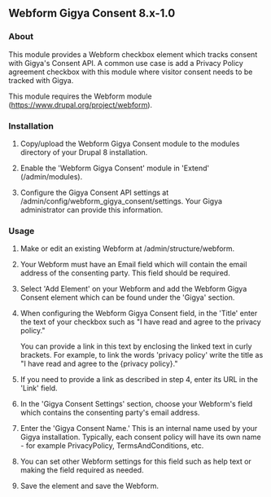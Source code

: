 ## Webform Gigya Consent 8.x-1.0

### About

This module provides a Webform checkbox element which tracks consent
with Gigya's Consent API. A common use case is add a Privacy Policy
agreement checkbox with this module where visitor consent needs to be
tracked with Gigya.

This module requires the Webform module
(https://www.drupal.org/project/webform).

### Installation

1. Copy/upload the Webform Gigya Consent module to the modules directory of
   your Drupal 8 installation.

2. Enable the 'Webform Gigya Consent' module in 'Extend' (/admin/modules).

3. Configure the Gigya Consent API settings at
   /admin/config/webform_gigya_consent/settings. Your Gigya administrator can
   provide this information.

### Usage

1. Make or edit an existing Webform at /admin/structure/webform.

2. Your Webform must have an Email field which will contain the email address
   of the consenting party. This field should be required.

3. Select 'Add Element' on your Webform and add the Webform Gigya Consent
   element which can be found under the 'Gigya' section.

4. When configuring the Webform Gigya Consent field, in the 'Title' enter the
   text of your checkbox such as "I have read and agree to the privacy policy."

   You can provide a link in this text by enclosing the linked text
   in curly brackets. For example, to link the words 'privacy policy'
   write the title as "I have read and agree to the {privacy policy}."

5. If you need to provide a link as described in step 4, enter its URL
   in the 'Link' field.

6. In the 'Gigya Consent Settings' section, choose your Webform's field which
   contains the consenting party's email address.

7. Enter the 'Gigya Consent Name.' This is an internal name used by your Gigya
   installation. Typically, each consent policy will have its own name - for
   example PrivacyPolicy, TermsAndConditions, etc.

8. You can set other Webform settings for this field such as help text or
   making the field required as needed.

9. Save the element and save the Webform.
